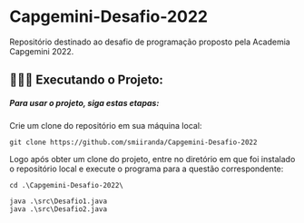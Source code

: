 # Capgemini-Desafio-2022
Repositório destinado ao desafio de programação proposto pela Academia Capgemini 2022.

## 👩‍💻🚀 Executando o Projeto: 


##### Para usar o projeto, siga estas etapas:

Crie um clone do repositório em sua máquina local:

``` git clone https://github.com/smiiranda/Capgemini-Desafio-2022 ```

Logo após obter um clone do projeto, entre no diretório em que foi instalado o repositório local e execute o programa para a questão correspondente:

``` cd .\Capgemini-Desafio-2022\ ```

```
java .\src\Desafio1.java
java .\src\Desafio2.java
```